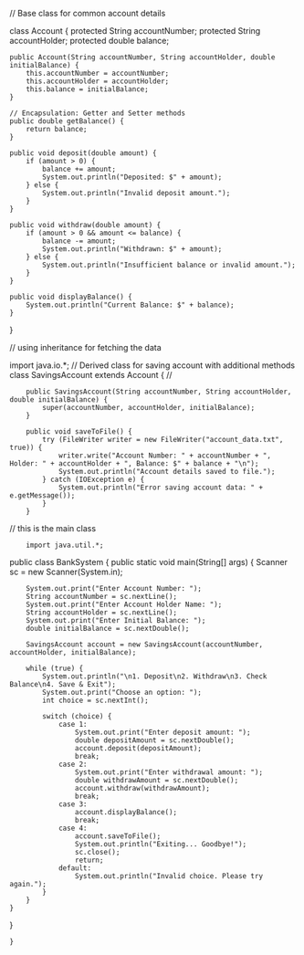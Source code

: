 // Base class for common account details


class Account {
    protected String accountNumber;
    protected String accountHolder;
    protected double balance;

    public Account(String accountNumber, String accountHolder, double initialBalance) {
        this.accountNumber = accountNumber;
        this.accountHolder = accountHolder;
        this.balance = initialBalance;
    }

    // Encapsulation: Getter and Setter methods
    public double getBalance() {
        return balance;
    }

    public void deposit(double amount) {
        if (amount > 0) {
            balance += amount;
            System.out.println("Deposited: $" + amount);
        } else {
            System.out.println("Invalid deposit amount.");
        }
    }

    public void withdraw(double amount) {
        if (amount > 0 && amount <= balance) {
            balance -= amount;
            System.out.println("Withdrawn: $" + amount);
        } else {
            System.out.println("Insufficient balance or invalid amount.");
        }
    }

    public void displayBalance() {
        System.out.println("Current Balance: $" + balance);
    }
}

// using inheritance for fetching the data


import java.io.*;
    // Derived class for saving account with additional methods
    class SavingsAccount extends Account {  //


        public SavingsAccount(String accountNumber, String accountHolder, double initialBalance) {
            super(accountNumber, accountHolder, initialBalance);
        }

        public void saveToFile() {
            try (FileWriter writer = new FileWriter("account_data.txt", true)) {
                writer.write("Account Number: " + accountNumber + ", Holder: " + accountHolder + ", Balance: $" + balance + "\n");
                System.out.println("Account details saved to file.");
            } catch (IOException e) {
                System.out.println("Error saving account data: " + e.getMessage());
            }
        }

// this is the main class


        import java.util.*;
public class BankSystem  {
    public static void main(String[] args) {
        Scanner sc = new Scanner(System.in);

        System.out.print("Enter Account Number: ");
        String accountNumber = sc.nextLine();
        System.out.print("Enter Account Holder Name: ");
        String accountHolder = sc.nextLine();
        System.out.print("Enter Initial Balance: ");
        double initialBalance = sc.nextDouble();

        SavingsAccount account = new SavingsAccount(accountNumber, accountHolder, initialBalance);

        while (true) {
            System.out.println("\n1. Deposit\n2. Withdraw\n3. Check Balance\n4. Save & Exit");
            System.out.print("Choose an option: ");
            int choice = sc.nextInt();

            switch (choice) {
                case 1:
                    System.out.print("Enter deposit amount: ");
                    double depositAmount = sc.nextDouble();
                    account.deposit(depositAmount);
                    break;
                case 2:
                    System.out.print("Enter withdrawal amount: ");
                    double withdrawAmount = sc.nextDouble();
                    account.withdraw(withdrawAmount);
                    break;
                case 3:
                    account.displayBalance();
                    break;
                case 4:
                    account.saveToFile();
                    System.out.println("Exiting... Goodbye!");
                    sc.close();
                    return;
                default:
                    System.out.println("Invalid choice. Please try again.");
            }
        }
    }
}




    }

